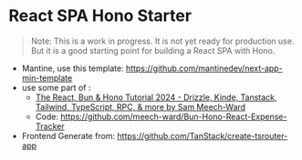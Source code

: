 # React SPA Hono Starter

> Note: This is a work in progress. It is not yet ready for production use.
> But it is a good starting point for building a React SPA with Hono.

- Mantine, use this template: https://github.com/mantinedev/next-app-min-template
- use some part of :
  - [The React, Bun & Hono Tutorial 2024 - Drizzle, Kinde, Tanstack, Tailwind, TypeScript, RPC, & more by Sam Meech-Ward](https://youtu.be/jXyTIQOfTTk)
  - Code: https://github.com/meech-ward/Bun-Hono-React-Expense-Tracker
- Frontend Generate from: https://github.com/TanStack/create-tsrouter-app